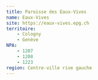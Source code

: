 ```yaml
---
title: Paroisse des Eaux-Vives
name: Eaux-Vives
site: https://eaux-vives.epg.ch
territoire:
    - Cologny
    - Genève
NPA:
    - 1207
    - 1208
    - 1223
region: Centre-ville rive gauche
---
```

